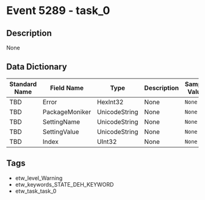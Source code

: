 # Event 5289 - task_0

## Description
None

## Data Dictionary
|Standard Name|Field Name|Type|Description|Sample Value|
|---|---|---|---|---|
|TBD|Error|HexInt32|None|`None`|
|TBD|PackageMoniker|UnicodeString|None|`None`|
|TBD|SettingName|UnicodeString|None|`None`|
|TBD|SettingValue|UnicodeString|None|`None`|
|TBD|Index|UInt32|None|`None`|

## Tags
* etw_level_Warning
* etw_keywords_STATE_DEH_KEYWORD
* etw_task_task_0